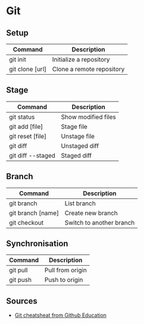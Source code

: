 # Git

## Setup

| Command         | Description               |
| --------------- | ------------------------- |
| git init        | Initialize a repository   |
| git clone [url] | Clone a remote repository |

## Stage

| Command           | Description         |
| ----------------- | ------------------- |
| git status        | Show modified files |
| git add [file]    | Stage file          |
| git reset [file]  | Unstage file        |
| git diff          | Unstaged diff       |
| git diff --staged | Staged diff         |

## Branch

| Command           | Description              |
| ----------------- | ------------------------ |
| git branch        | List branch              |
| git branch [name] | Create new branch        |
| git checkout      | Switch to another branch |

## Synchronisation

| Command  | Description      |
| -------- | ---------------- |
| git pull | Pull from origin |
| git push | Push to origin   |

## Sources

- [Git cheatsheat from Github Education](https://education.github.com/git-cheat-sheet-education.pdf)
